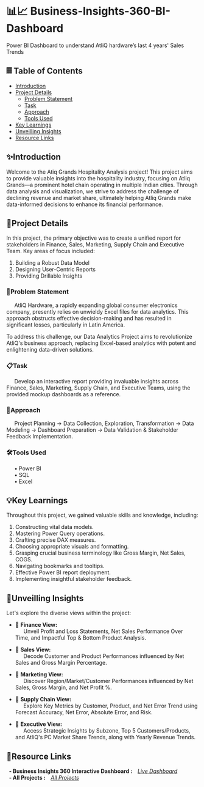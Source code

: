 # 📊📈 Business-Insights-360-BI-Dashboard
Power BI Dashboard to understand AtliQ hardware’s last 4 years' Sales Trends

## 𝄜 Table of Contents

- [Introduction](#introduction)
- [Project Details](#project-details)
    - [Problem Statement](#problem-statement)
    - [Task](#task)
    - [Approach](#approach)
    - [Tools Used](#tools-used)
- [Key Learnings](#key-learnings)
- [Unveilling Insights](#unveilling-insights)
- [Resource Links](#resource-links)

## ✨Introduction

Welcome to the Atiq Grands Hospitality Analysis project! This project aims to provide valuable insights into the hospitality industry, focusing on Atliq Grands—a prominent hotel chain operating in multiple Indian cities. Through data analysis and visualization, we strive to address the challenge of declining revenue and market share, ultimately helping Atliq Grands make data-informed decisions to enhance its financial performance.

## 📑Project Details

In this project, the primary objective was to create a unified report for stakeholders in Finance, Sales, Marketing, Supply Chain and Executive Team. Key areas of focus included:

1. Building a Robust Data Model
2. Designing User-Centric Reports
3. Providing Drillable Insights

### 🚨Problem Statement

&ensp;&emsp;AtliQ Hardware, a rapidly expanding global consumer electronics company, presently relies on unwieldy Excel files for data analytics. This approach obstructs effective decision-making and has resulted in significant losses, particularly in Latin America.<br /> 

To address this challenge, our Data Analytics Project aims to revolutionize AtliQ's business approach, replacing Excel-based analytics with potent and enlightening data-driven solutions.

### 📋Task

&ensp;&emsp;Develop an interactive report providing invaluable insights across Finance, Sales, Marketing, Supply Chain, and Executive Teams, using the provided mockup dashboards as a reference.

### 🎯Approach

&ensp;&emsp;Project Planning → Data Collection, Exploration, Transformation → Data Modeling → Dashboard Preparation → Data Validation & Stakeholder Feedback Implementation.

### 🛠Tools Used

&ensp;&emsp;• Power BI<br />
&ensp;&emsp;• SQL<br />
&ensp;&emsp;• Excel<br />

## 💡Key Learnings

Throughout this project, we gained valuable skills and knowledge, including:

1. Constructing vital data models.
2. Mastering Power Query operations.
3. Crafting precise DAX measures.
4. Choosing appropriate visuals and formatting.
5. Grasping crucial business terminology like Gross Margin, Net Sales, COGS.
6. Navigating bookmarks and tooltips.
7. Effective Power BI report deployment.
8. Implementing insightful stakeholder feedback.

## 🔮Unveilling Insights

Let's explore the diverse views within the project:

- 🏦 <b>Finance View:</b><br />
&ensp;&emsp;Unveil Profit and Loss Statements, Net Sales Performance Over Time, and Impactful Top & Bottom Product Analysis.

- 💼 <b>Sales View:</b><br />
&ensp;&emsp;Decode Customer and Product Performances influenced by Net Sales and Gross Margin Percentage.

- 🎯 <b>Marketing View:</b><br />
&ensp;&emsp;Discover Region/Market/Customer Performances influenced by Net Sales, Gross Margin, and Net Profit %.

- 🚚 <b>Supply Chain View:</b><br />
&ensp;&emsp;Explore Key Metrics by Customer, Product, and Net Error Trend using Forecast Accuracy, Net Error, Absolute Error, and Risk.

- 👔 <b>Executive View:</b><br />
&ensp;&emsp;Access Strategic Insights by Subzone, Top 5 Customers/Products, and AtliQ's PC Market Share Trends, along with Yearly Revenue Trends.

## 🔗Resource Links
&ensp;<b>- Business Insights 360 Interactive Dashboard :</b>&emsp;_[Live Dashboard](https://app.powerbi.com/view?r=eyJrIjoiMWE1M2Q3ODctYzljZC00M2NjLTgwYmQtOWI0NWY5ZDY5MDU1IiwidCI6ImRmODY3OWNkLWE4MGUtNDVkOC05OWFjLWM4M2VkN2ZmOTVhMCJ9&embedImagePlaceholder=true)_<br />
&ensp;<b>- All Projects :</b>&emsp;_[All Projects](https://www.novypro.com/profile_projects/pravesh-agarwal)_
